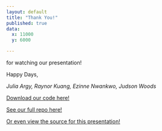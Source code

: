 ```yaml
---
layout: default
title: "Thank You!"
published: true
data:
  x: 11000
  y: 6000

---
```


for watching our presentation!

Happy Days,

_Julia Argy, Raynor Kuang, Ezinne Nwankwo, Judson Woods_

[Download our code here!](https://ulyssesinvictus.github.io/cs109-project/assets/final_code.zip)

[See our full repo here!](https://github.com/UlyssesInvictus/cs109-project)

[Or even view the source for this presentation!](https://github.com/UlyssesInvictus/cs109-project/tree/master/docs)

